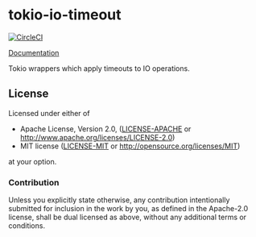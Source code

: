 # tokio-io-timeout
[![CircleCI](https://circleci.com/gh/sfackler/tokio-io-timeout.svg?style=shield)](https://circleci.com/gh/sfackler/tokio-io-timeout)

[Documentation](https://docs.rs/tokio-io-timeout)

Tokio wrappers which apply timeouts to IO operations.

## License

Licensed under either of

 * Apache License, Version 2.0, ([LICENSE-APACHE](LICENSE-APACHE) or http://www.apache.org/licenses/LICENSE-2.0)
 * MIT license ([LICENSE-MIT](LICENSE-MIT) or http://opensource.org/licenses/MIT)

at your option.

### Contribution

Unless you explicitly state otherwise, any contribution intentionally
submitted for inclusion in the work by you, as defined in the Apache-2.0
license, shall be dual licensed as above, without any additional terms or
conditions.
